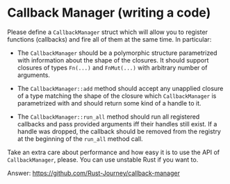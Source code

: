 # Callback Manager (writing a code)

Please define a `CallbackManager` struct which will allow you to register functions (callbacks) and
fire all of them at the same time. In particular:

- The `CallbackManager` should be a polymorphic structure parametrized with information about the
  shape of the closures. It should support closures of types `Fn(...)` and `FnMut(...)` with 
  arbitrary number of arguments.

- The `CallbackManager::add` method should accept any unapplied closure of a type matching 
  the shape of the closure which `CallbackManager` is parametrized with and should return some kind 
  of a handle to it.

- The `CallbackManager::run_all` method should run all registered callbacks and pass provided arguments 
  iff their handles still exist. If a handle was dropped, the callback should be removed from the registry 
  at the beginning of the `run_all` method call.

Take an extra care about performance and how easy it is to use the API of `CallbackManager`, please.
You can use unstable Rust if you want to.


Answer:
https://github.com/Rust-Journey/callback-manager
